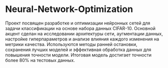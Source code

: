 # Neural-Network-Optimization
Проект посвящен разработке и оптимизации нейронных сетей для задачи классификации на основе набора данных CIFAR-10. Основной акцент сделан на исследовании архитектуры сети, аугментации данных, настройке гиперпараметров и анализе влияния каждого изменения на метрики качества. Используются методы ранней остановки, сохранения лучших моделей и эффективная обработка данных для повышения точности модели. Итоговая модель достигает точности более 80% на тестовых данных.
